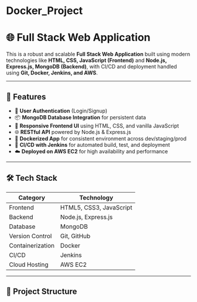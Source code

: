 # Docker_Project
# 🌐 Full Stack Web Application

This is a robust and scalable **Full Stack Web Application** built using modern technologies like **HTML, CSS, JavaScript (Frontend)** and **Node.js, Express.js, MongoDB (Backend)**, with CI/CD and deployment handled using **Git, Docker, Jenkins, and AWS**.

---

## 🚀 Features

- 🔐 **User Authentication** (Login/Signup)
- 📦 **MongoDB Database Integration** for persistent data
- 🎨 **Responsive Frontend UI** using HTML, CSS, and vanilla JavaScript
- 🌐 **RESTful API** powered by Node.js & Express.js
- 🐳 **Dockerized App** for consistent environment across dev/staging/prod
- 🔄 **CI/CD with Jenkins** for automated build, test, and deployment
- ☁️ **Deployed on AWS EC2** for high availability and performance

---

## 🛠️ Tech Stack

| Category      | Technology                     |
|---------------|---------------------------------|
| Frontend      | HTML5, CSS3, JavaScript         |
| Backend       | Node.js, Express.js             |
| Database      | MongoDB                         |
| Version Control | Git, GitHub                    |
| Containerization | Docker                        |
| CI/CD         | Jenkins                         |
| Cloud Hosting | AWS EC2                         |

---

## 📁 Project Structure


